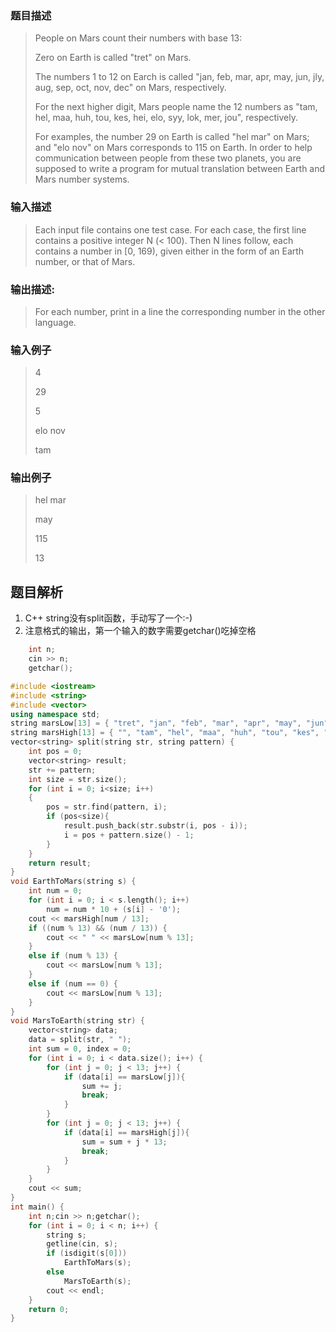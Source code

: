 ### 题目描述

> People on Mars count their numbers with base 13:
>
>Zero on Earth is called "tret" on Mars.
>
>The numbers 1 to 12 on Earch is called "jan, feb, mar, apr, may, jun, jly, aug, sep, oct, nov, dec" on Mars, respectively.
>
>For the next higher digit, Mars people name the 12 numbers as "tam, hel, maa, huh, tou, kes, hei, elo, syy, lok, mer, jou", respectively.
>
>For examples, the number 29 on Earth is called "hel mar" on Mars; and "elo nov" on Mars corresponds to 115 on Earth. In order to help communication between people from these two planets, you are supposed to write a program for mutual translation between Earth and Mars number systems.

### 输入描述

> Each input file contains one test case. For each case, the first line contains a positive integer N (< 100). Then N lines follow, each contains a number in [0, 169), given either in the form of an Earth number, or that of Mars.

### 输出描述:
> For each number, print in a line the corresponding number in the other language.

### 输入例子
> 4
>
>29
>
>5
>
>elo nov
>
>tam

### 输出例子
> hel mar
>
>may
>
>115
>
>13

## 题目解析
1. C++ string没有split函数，手动写了一个:-)
2. 注意格式的输出，第一个输入的数字需要getchar()吃掉空格
```C++
	int n;
	cin >> n;
	getchar();
```

```C++
#include <iostream>
#include <string>
#include <vector>
using namespace std;
string marsLow[13] = { "tret", "jan", "feb", "mar", "apr", "may", "jun", "jly", "aug", "sep", "oct","nov", "dec" };
string marsHigh[13] = { "", "tam", "hel", "maa", "huh", "tou", "kes", "hei", "elo", "syy","lok", "mer", "jou" };
vector<string> split(string str, string pattern) {
	int pos = 0;
	vector<string> result;
	str += pattern;
	int size = str.size();
	for (int i = 0; i<size; i++)
	{
		pos = str.find(pattern, i);
		if (pos<size){
			result.push_back(str.substr(i, pos - i));
			i = pos + pattern.size() - 1;
		}
	}
	return result;
}
void EarthToMars(string s) {
	int num = 0;
	for (int i = 0; i < s.length(); i++)
		num = num * 10 + (s[i] - '0');
	cout << marsHigh[num / 13];
	if ((num % 13) && (num / 13)) {
		cout << " " << marsLow[num % 13];
	}
	else if (num % 13) {
		cout << marsLow[num % 13];
	}
	else if (num == 0) {
		cout << marsLow[num % 13];
	}
}
void MarsToEarth(string str) {
	vector<string> data;
	data = split(str, " ");
	int sum = 0, index = 0;
	for (int i = 0; i < data.size(); i++) {
		for (int j = 0; j < 13; j++) {
			if (data[i] == marsLow[j]){
				sum += j;
				break;
			}
		}
		for (int j = 0; j < 13; j++) {
			if (data[i] == marsHigh[j]){
				sum = sum + j * 13;
				break;
			}
		}
	}
	cout << sum;
}
int main() {
	int n;cin >> n;getchar();
	for (int i = 0; i < n; i++) {
		string s;
		getline(cin, s);
		if (isdigit(s[0]))
			EarthToMars(s);
		else
			MarsToEarth(s);
		cout << endl;
	}
	return 0;
}
```
